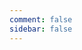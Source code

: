```yaml
---
comment: false 
sidebar: false
---
```


<GuidePage />

<style scoped>
.theme-default-content:not(.custom){
    max-width:100% !important;
}

</style>

